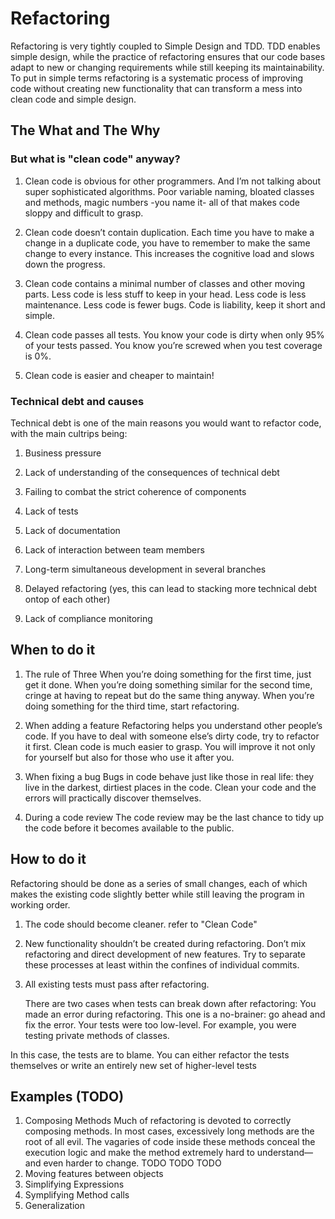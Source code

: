 # Refactoring

Refactoring is very tightly coupled to Simple Design and TDD. TDD enables simple design, while the practice of refactoring ensures that our code bases adapt to new or changing requirements while still keeping its maintainability. To put in simple terms refactoring is a systematic process of improving code without creating new functionality that can transform a mess into clean code and simple design.

## The What and The Why

###  But what is "clean code" anyway?

1. Clean code is obvious for other programmers.
And I’m not talking about super sophisticated algorithms. Poor variable naming, bloated classes and methods, magic numbers -you name it- all of that makes code sloppy and difficult to grasp.

2. Clean code doesn’t contain duplication.
Each time you have to make a change in a duplicate code, you have to remember to make the same change to every instance. This increases the cognitive load and slows down the progress.

3. Clean code contains a minimal number of classes and other moving parts.
Less code is less stuff to keep in your head. Less code is less maintenance. Less code is fewer bugs. Code is liability, keep it short and simple.

4. Clean code passes all tests.
You know your code is dirty when only 95% of your tests passed. You know you’re screwed when you test coverage is 0%.

5. Clean code is easier and cheaper to maintain!

### Technical debt and causes

Technical debt is one of the main reasons you would want to refactor code, with the main cultrips being:

1. Business pressure

2. Lack of understanding of the consequences of technical debt

3. Failing to combat the strict coherence of components

4. Lack of tests

5. Lack of documentation

6. Lack of interaction between team members

7. Long-term simultaneous development in several branches

8. Delayed refactoring (yes, this can lead to stacking more technical debt ontop of each other)

9. Lack of compliance monitoring

## When to do it

1. The rule of Three
	When you’re doing something for the first time, just get it done.
	When you’re doing something similar for the second time, cringe at having to repeat but do the same thing anyway.
	When you’re doing something for the third time, start refactoring.
2. When adding a feature
Refactoring helps you understand other people’s code. If you have to deal with someone else’s dirty code, try to refactor it first. Clean code is much easier to grasp. You will improve it not only for yourself but also for those who use it after you.

3. When fixing a bug
Bugs in code behave just like those in real life: they live in the darkest, dirtiest places in the code. Clean your code and the errors will practically discover themselves.

4. During a code review
The code review may be the last chance to tidy up the code before it becomes available to the public.


## How to do it

Refactoring should be done as a series of small changes, each of which makes the existing code slightly better while still leaving the program in working order.

1. The code should become cleaner.
	refer to "Clean Code"
2. New functionality shouldn’t be created during refactoring.
	Don’t mix refactoring and direct development of new features. Try to separate these processes at least within the confines of individual commits.
3. All existing tests must pass after refactoring.

	There are two cases when tests can break down after refactoring:
	You made an error during refactoring. This one is a no-brainer: go ahead and fix the error.
	Your tests were too low-level. For example, you were testing private methods of classes.

In this case, the tests are to blame. You can either refactor the tests themselves or write an entirely new set of higher-level tests

## Examples (TODO)

1. Composing Methods
	Much of refactoring is devoted to correctly composing methods. In most cases, excessively long methods are the root of all evil. The vagaries of code inside these methods conceal the execution logic and make the method extremely hard to understand—and even harder to change.
	TODO
	TODO
	TODO
2. Moving features between objects
3. Simplifying Expressions
4. Symplifying Method calls
5. Generalization